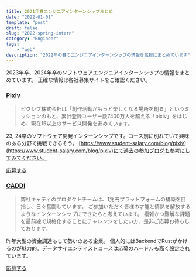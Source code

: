 ```yaml
---
title: 2021年春エンジニアインターンシップまとめ
date: "2022-01-01"
template: "post"
draft: false
slug: "2022-spring-intern"
category: "Engineer"
tags:
    - "web"
description: "2022年の春のエンジニアインターンシップの情報を気軽にまとめています"
---
```


2023年卒、2024年卒のソフトウェアエンジニアインターンシップの情報をまとめています。
正確な情報は各社募集サイトをご確認ください。

### [Pixiv](https://www.pixiv.co.jp/spring_bootcamp_2022)

> ピクシブ株式会社は「創作活動がもっと楽しくなる場所を創る」というミッションのもと、累計登録ユーザー数7400万人を超える「pixiv」をはじめ、現在15以上のサービス開発を進めています。

23, 24卒のソフトウェア開発インターンシップです。コース別に別れていて興味のある分野で挑戦できるそう。
[https://www.student-salary.com/blog/pixiv](https://www.student-salary.com/blog/pixiv)にて過去の参加ブログも参考にしてみてください。

[応募する](https://www.pixiv.co.jp/spring_bootcamp_2022)

### [CADDI](https://recruiting.caddi.jp/recruit/eng/spring_intern)

> 弊社キャディのプロダクトチームは、1兆円プラットフォームの構築を目指し、日々奮闘しています。
> ご参加いただく皆様の才能と情熱を解放するようなインターンシップにできたらと考えています。
> 複雑かつ難解な課題を最前線で規格化することにチャレンジをしたい方、是非ご応募お待ちしております。

昨年大型の資金調達もして勢いのある企業。
個人的にはBackendでRustがかけるのが魅力的。データサイエンティストコースは応募のハードルも高く設定されています。

[応募する](https://recruiting.caddi.jp/recruit/eng/spring_intern)